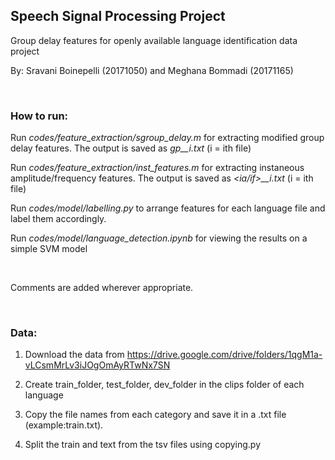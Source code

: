 ## Speech Signal Processing Project

Group delay features for openly available language identification data project

By: Sravani Boinepelli (20171050) and Meghana Bommadi (20171165)

<br>

### How to run:

Run *codes/feature_extraction/sgroup_delay.m* for extracting modified group delay features. The output is saved as *gp_<language>_i.txt* (i = ith file)

Run *codes/feature_extraction/inst_features.m* for extracting instaneous amplitude/frequency features. The output is saved as *<ia/if>_<language>_i.txt* (i = ith file)

Run *codes/model/labelling.py* to arrange features for each language file and label them accordingly.

Run *codes/model/language_detection.ipynb* for viewing the results on a simple SVM model

<br>

Comments are added wherever appropriate.

<br>

### Data:
1. Download the data from  https://drive.google.com/drive/folders/1qgM1a-vLCsmMrLv3iJOgOmAyRTwNx7SN
2. Create train_folder, test_folder, dev_folder in the clips folder of each language
3. Copy the file names from each category and save it in a <type>.txt file (example:train.txt).
  
4. Split the train and text from the tsv files using copying.py
